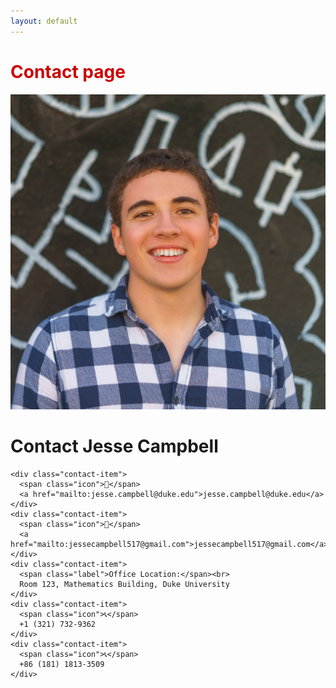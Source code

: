 ```yaml
---
layout: default
---
```


<h1 style="color: #cc0000;">Contact page</h1>

<div class="contact-container">
    <img src="files/profile.jpg" alt="Profile Picture" class="profile-pic">
    <h1>Contact Jesse Campbell</h1>

    <div class="contact-item">
      <span class="icon">📧</span>
      <a href="mailto:jesse.campbell@duke.edu">jesse.campbell@duke.edu</a>
    </div>
    <div class="contact-item">
      <span class="icon">📧</span>
      <a href="mailto:jessecampbell517@gmail.com">jessecampbell517@gmail.com</a>
    </div>
    <div class="contact-item">
      <span class="label">Office Location:</span><br>
      Room 123, Mathematics Building, Duke University
    </div>
    <div class="contact-item">
      <span class="icon">📞</span>
      +1 (321) 732-9362
    </div>
    <div class="contact-item">
      <span class="icon">📞</span>
      +86 (181) 1813-3509
    </div>
  </div>

